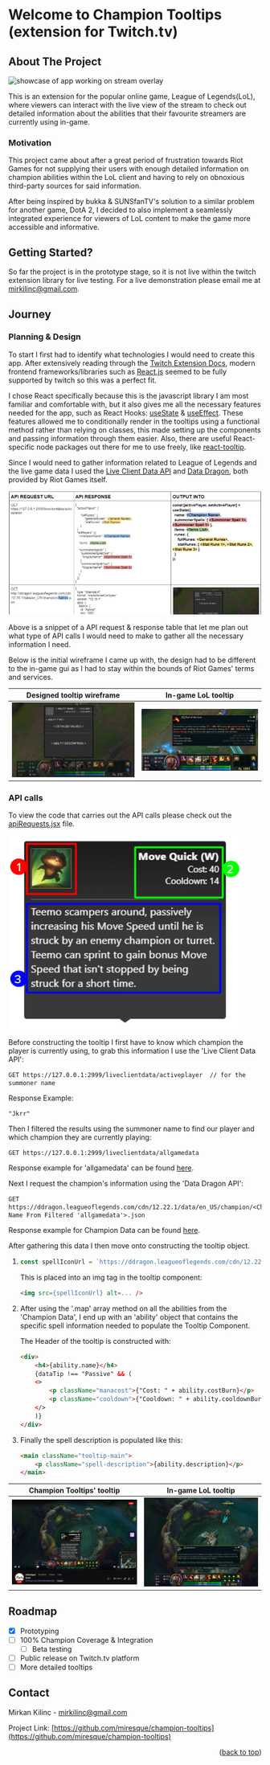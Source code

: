 # Welcome to Champion Tooltips (extension for Twitch.tv)

<a name="readme-top"></a>

## About The Project

![showcase of app working on stream overlay](/screenshots/showcase.gif)

This is an extension for the popular online game, League of Legends(LoL), where viewers can interact with the live view of the stream to check out detailed information about the abilities that their favourite streamers are currently using in-game.

### Motivation

This project came about after a great period of frustration towards Riot Games for not supplying their users with enough detailed information on champion abilities within the LoL client and having to rely on obnoxious third-party sources for said information.

After being inspired by bukka & SUNSfanTV's solution to a similar problem for another game, DotA 2, I decided to also implement a seamlessly integrated experience for viewers of LoL content to make the game more accessible and informative.

## Getting Started?

So far the project is in the prototype stage, so it is not live within the twitch extension library for live testing. For a live demonstration please email me at [mirkilinc@gmail.com](mailto:mirkilinc@gmail.com).

## Journey

### Planning & Design

To start I first had to identify what technologies I would need to create this app. After extensively reading through the [Twitch Extension Docs](https://dev.twitch.tv/docs/extensions/), modern frontend frameworks/libraries such as [React.js](https://reactjs.org/docs/getting-started.html) seemed to be fully supported by twitch so this was a perfect fit.

I chose React specifically because this is the javascript library I am most familiar and comfortable with, but it also gives me all the necessary features needed for the app, such as React Hooks: [useState](https://reactjs.org/docs/hooks-state.html) & [useEffect](https://reactjs.org/docs/hooks-effect.html). These features allowed me to conditionally render in the tooltips using a functional method rather than relying on classes, this made setting up the components and passing information through them easier. Also, there are useful React-specific node packages out there for me to use freely, like [react-tooltip](https://www.npmjs.com/package/react-tooltip).

Since I would need to gather information related to League of Legends and the live game data I used the [Live Client Data API](https://developer.riotgames.com/docs/lol#game-client-api_live-client-data-api) and [Data Dragon](https://developer.riotgames.com/docs/lol#data-dragon), both provided by Riot Games itself.

![API response table](screenshots/API-responses.png)

Above is a snippet of a API request & response table that let me plan out what type of API calls I would need to make to gather all the necessary information I need.

Below is the initial wireframe I came up with, the design had to be different to the in-game gui as I had to stay within the bounds of Riot Games' terms and services.

Designed tooltip wireframe             |  In-game LoL tooltip
:-------------------------:|:-------------------------:
![Tooltip wireframe](screenshots/figma-tooltip-wireframe.png)  |  ![League of Legends Tooltip](screenshots/ingame-Q-tooltip.png)

### API calls

To view the code that carries out the API calls please check out the [apiRequests.jsx](src/utils/apiRequests.jsx) file.

![tooltip breakdown](screenshots/tooltip-breakdown.png)

Before constructing the tooltip I first have to know which champion the player is currently using, to grab this information I use the 'Live Client Data API':

```
GET https://127.0.0.1:2999/liveclientdata/activeplayer  // for the summoner name
```

Response Example:

```
"Jkrr" 
```

Then I filtered the results using the summoner name to find our player and which champion they are currently playing:

```
GET https://127.0.0.1:2999/liveclientdata/allgamedata
```

Response example for 'allgamedata' can be found [here](https://static.developer.riotgames.com/docs/lol/liveclientdata_sample.json).

Next I request the champion's information using the 'Data Dragon API':

```
GET https://ddragon.leagueoflegends.com/cdn/12.22.1/data/en_US/champion/<Champion Name From Filtered 'allgamedata'>.json
```

Response example for Champion Data can be found [here](https://ddragon.leagueoflegends.com/cdn/12.22.1/data/en_US/champion/Teemo.json).

After gathering this data I then move onto constructing the tooltip object.

1) ```js
   const spellIconUrl = `https://ddragon.leagueoflegends.com/cdn/12.22.1/img/spell/${Spell Name Obtained From Champion Information}`
   ```

   This is placed into an img tag in the tooltip component:

   ```html
   <img src={spellIconUrl} alt=... />
   ```

2) After using the '.map' array method on all the abilities from the 'Champion Data', I end up with an 'ability' object that contains the specific spell information needed to populate the Tooltip Component.

    The Header of the tooltip is constructed with:

    ```html
    <div>
        <h4>{ability.name}</h4>
        {dataTip !== "Passive" && (
        <>
            <p className="manacost">{"Cost: " + ability.costBurn}</p>
            <p className="cooldown">{"Cooldown: " + ability.cooldownBurn}</p>
        </>
        )}
    </div>
    ```

3) Finally the spell description is populated like this:

    ```html
    <main className="tooltip-main">
        <p className="spell-description">{ability.description}</p>
    </main>
    ```

Champion Tooltips' tooltip             |  In-game LoL tooltip
:-------------------------:|:-------------------------:
![My Champ Tooltip](screenshots/quickdraw-champ-tooltip.png)  |  ![League of Legends Tooltip](screenshots/quickdraw-ingame-tooltip.PNG)

<!-- ROADMAP -->
## Roadmap

- [x] Prototyping
- [ ] 100% Champion Coverage & Integration
  - [ ] Beta testing
- [ ] Public release on Twitch.tv platform
- [ ] More detailed tooltips

## Contact

Mirkan Kilinc - mirkilinc@gmail.com

Project Link: [https://github.com/miresque/champion-tooltips](https://github.com/miresque/champion-tooltips)


<p align="right">(<a href="#readme-top">back to top</a>)</p>
